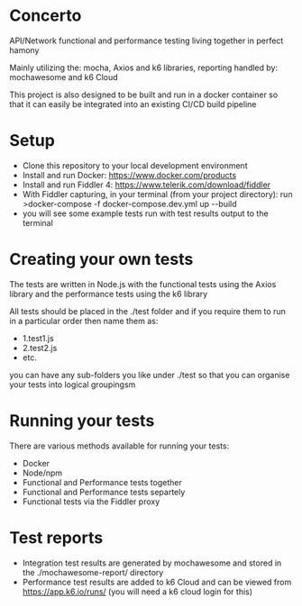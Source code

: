 # Concerto

API/Network functional and performance testing living together in perfect hamony

Mainly utilizing the: mocha, Axios and k6 libraries, reporting handled by: mochawesome and k6 Cloud

This project is also designed to be built and run in a docker container so that it can easily be integrated into an existing CI/CD build pipeline

# Setup

 - Clone this repository to your local development environment
 - Install and run Docker: https://www.docker.com/products
 - Install and run Fiddler 4: https://www.telerik.com/download/fiddler
 - With Fiddler capturing, in your terminal (from your project directory): run >docker-compose -f docker-compose.dev.yml up --build
 - you will see some example tests run with test results output to the terminal

# Creating your own tests

The tests are written in Node.js with the functional tests using the Axios library and the performance tests using the k6 library

All tests should be placed in the ./test folder and if you require them to run in a particular order then name them as:

 - 1.test1.js
 - 2.test2.js
 - etc.

you can have any sub-folders you like under ./test so that you can organise your tests into logical groupingsm

# Running your tests

There are various methods available for running your tests:

 - Docker
 - Node/npm
 - Functional and Performance tests together
 - Functional and Performance tests separtely
 - Functional tests via the Fiddler proxy


# Test reports

 - Integration test results are generated by mochawesome and stored in the ./mochawesome-report/ directory
 - Performance test results are added to k6 Cloud and can be viewed from https://app.k6.io/runs/<testRunId> (you will need a k6 cloud login for this)

